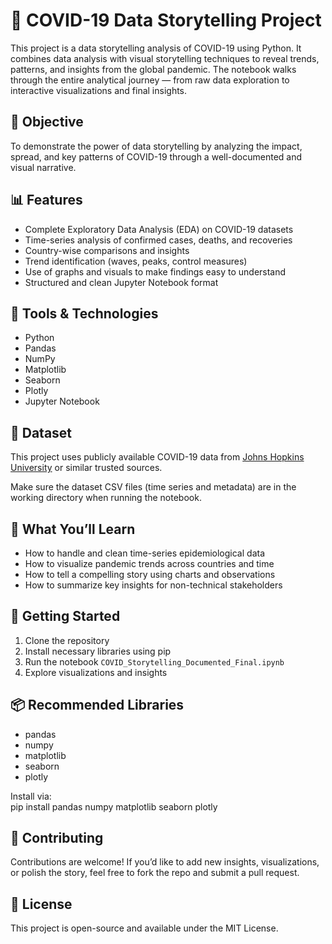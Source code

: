 # 🦠 COVID-19 Data Storytelling Project

This project is a data storytelling analysis of COVID-19 using Python. It combines data analysis with visual storytelling techniques to reveal trends, patterns, and insights from the global pandemic. The notebook walks through the entire analytical journey — from raw data exploration to interactive visualizations and final insights.

## 🎯 Objective

To demonstrate the power of data storytelling by analyzing the impact, spread, and key patterns of COVID-19 through a well-documented and visual narrative.

## 📊 Features

- Complete Exploratory Data Analysis (EDA) on COVID-19 datasets  
- Time-series analysis of confirmed cases, deaths, and recoveries  
- Country-wise comparisons and insights  
- Trend identification (waves, peaks, control measures)  
- Use of graphs and visuals to make findings easy to understand  
- Structured and clean Jupyter Notebook format  

## 🧰 Tools & Technologies

- Python  
- Pandas  
- NumPy  
- Matplotlib  
- Seaborn  
- Plotly  
- Jupyter Notebook  

## 📁 Dataset

This project uses publicly available COVID-19 data from [Johns Hopkins University](https://github.com/CSSEGISandData/COVID-19) or similar trusted sources.

Make sure the dataset CSV files (time series and metadata) are in the working directory when running the notebook.

## 📖 What You’ll Learn

- How to handle and clean time-series epidemiological data  
- How to visualize pandemic trends across countries and time  
- How to tell a compelling story using charts and observations  
- How to summarize key insights for non-technical stakeholders  

## 🏁 Getting Started

1. Clone the repository  
2. Install necessary libraries using pip  
3. Run the notebook `COVID_Storytelling_Documented_Final.ipynb`  
4. Explore visualizations and insights  

## 📦 Recommended Libraries

- pandas  
- numpy  
- matplotlib  
- seaborn  
- plotly  

Install via:  
pip install pandas numpy matplotlib seaborn plotly

## 🤝 Contributing

Contributions are welcome! If you’d like to add new insights, visualizations, or polish the story, feel free to fork the repo and submit a pull request.

## 📝 License

This project is open-source and available under the MIT License.


